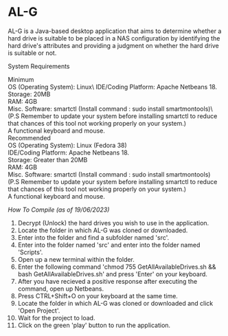 # AL-G
AL-G is a Java-based desktop application that aims to determine whether a hard drive is suitable to be placed in a NAS configuration by identifying the hard drive's attributes and providing a judgment on whether the hard drive is suitable or not.

System Requirements

Minimum\
OS (Operating System): Linux\ 
IDE/Coding Platform: Apache Netbeans 18.\
Storage: 20MB\
RAM: 4GB\
Misc. Software: smartctl (Install command : sudo <insert your package manager> install smartmontools)\ 
(P.S Remember to update your system before installing smartctl to reduce that chances of this tool not working properly on your system.)\
A functional keyboard and mouse.\
Recommended\
OS (Operating System): Linux (Fedora 38)\
IDE/Coding Platform: Apache Netbeans 18.\
Storage: Greater than 20MB\
RAM: 4GB\
Misc. Software: smartctl (Install command : sudo <insert your package manager> install smartmontools)\
(P.S Remember to update your system before installing smartctl to reduce that chances of this tool not working properly on your system.)\
A functional keyboard and mouse.

*How To Compile (as of 19/06/2023)*
1. Decrypt (Unlock) the hard drives you wish to use in the application.
2. Locate the folder in which AL-G was cloned or downloaded.
3. Enter into the folder and find a subfolder named 'src'.
4. Enter into the folder named 'src' and enter into the folder named 'Scripts'.
5. Open up a new terminal within the folder.
6. Enter the following command 'chmod 755 GetAllAvailableDrives.sh && bash GetAllAvailableDrives.sh' and press 'Enter' on your keyboard.
7. After you have recieved a positive response after executing the command, open up Netbeans.
8. Press CTRL+Shift+O on your keyboard at the same time.
9. Locate the folder in which AL-G was cloned or downloaded and click 'Open Project'.
10. Wait for the project to load.
11. Click on the green 'play' button to run the application.
